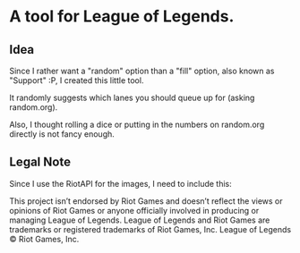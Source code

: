 # A tool for League of Legends.

## Idea
Since I rather want a "random" option than a "fill" option, also known as "Support" :P, I created this little tool.

It randomly suggests which lanes you should queue up for (asking random.org).

Also, I thought rolling a dice or putting in the numbers on random.org directly is not fancy enough.


## Legal Note
Since I use the RiotAPI for the images, I need to include this:

This project isn’t endorsed by Riot Games and doesn’t reflect the views or opinions of Riot Games or anyone officially involved in producing or managing League of Legends. League of Legends and Riot Games are trademarks or registered trademarks of Riot Games, Inc. League of Legends © Riot Games, Inc.
